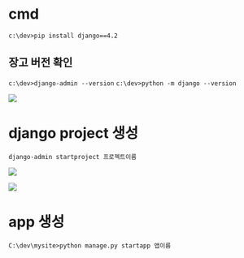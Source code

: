 
# cmd
`c:\dev>pip install django==4.2`
## 장고 버전 확인
`c:\dev>django-admin --version`
`c:\dev>python -m django --version`

![](https://i.imgur.com/mbdKG3c.png)


# django project 생성
`django-admin startproject 프로젝트이름`


![](https://i.imgur.com/JENfNn4.png)

![](https://i.imgur.com/FDyv52U.png)

# app 생성
`C:\dev\mysite>python manage.py startapp 앱이름`


